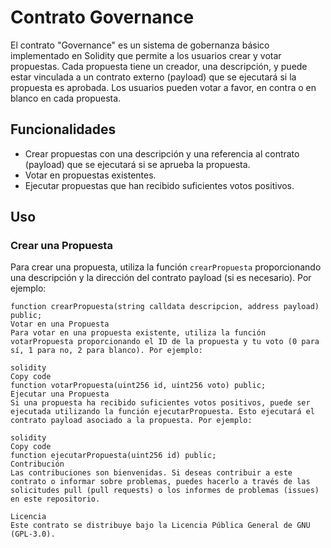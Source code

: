 # Contrato Governance

El contrato "Governance" es un sistema de gobernanza básico implementado en Solidity que permite a los usuarios crear y votar propuestas. Cada propuesta tiene un creador, una descripción, y puede estar vinculada a un contrato externo (payload) que se ejecutará si la propuesta es aprobada. Los usuarios pueden votar a favor, en contra o en blanco en cada propuesta.

## Funcionalidades

- Crear propuestas con una descripción y una referencia al contrato (payload) que se ejecutará si se aprueba la propuesta.
- Votar en propuestas existentes.
- Ejecutar propuestas que han recibido suficientes votos positivos.

## Uso

### Crear una Propuesta

Para crear una propuesta, utiliza la función `crearPropuesta` proporcionando una descripción y la dirección del contrato payload (si es necesario). Por ejemplo:

```solidity
function crearPropuesta(string calldata descripcion, address payload) public;
Votar en una Propuesta
Para votar en una propuesta existente, utiliza la función votarPropuesta proporcionando el ID de la propuesta y tu voto (0 para sí, 1 para no, 2 para blanco). Por ejemplo:

solidity
Copy code
function votarPropuesta(uint256 id, uint256 voto) public;
Ejecutar una Propuesta
Si una propuesta ha recibido suficientes votos positivos, puede ser ejecutada utilizando la función ejecutarPropuesta. Esto ejecutará el contrato payload asociado a la propuesta. Por ejemplo:

solidity
Copy code
function ejecutarPropuesta(uint256 id) public;
Contribución
Las contribuciones son bienvenidas. Si deseas contribuir a este contrato o informar sobre problemas, puedes hacerlo a través de las solicitudes pull (pull requests) o los informes de problemas (issues) en este repositorio.

Licencia
Este contrato se distribuye bajo la Licencia Pública General de GNU (GPL-3.0).

